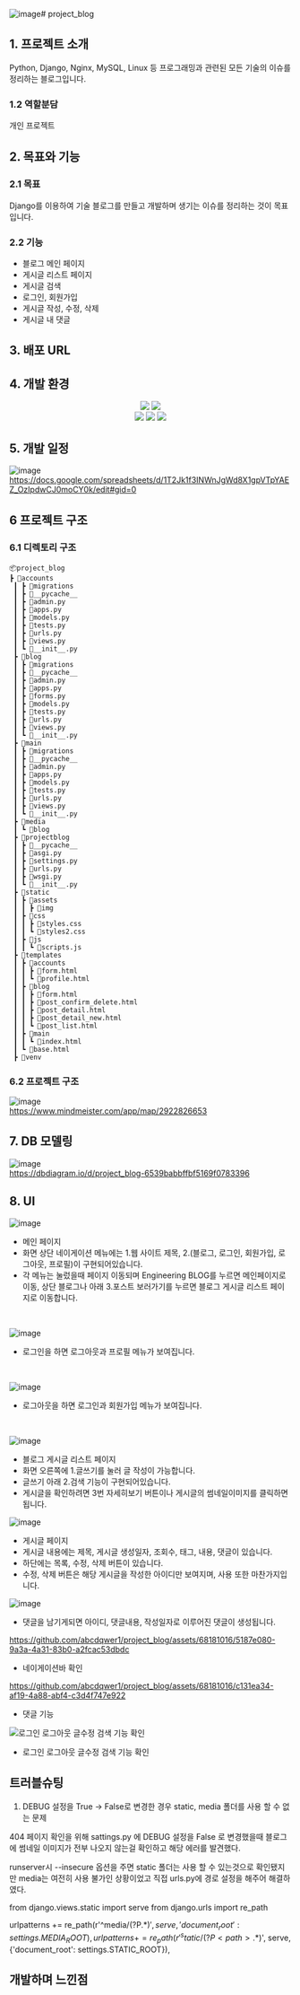 ![image](https://github.com/abcdqwer1/project_blog/assets/68181016/914a7e28-24cd-48e0-b56e-b379427c96f7)# project_blog

## 1. 프로젝트 소개
Python, Django, Nginx, MySQL, Linux 등 프로그래밍과 관련된 모든 기술의 이슈를 정리하는 블로그입니다.

### 1.2 역할분담
개인 프로젝트

## 2. 목표와 기능
### 2.1 목표
Django를 이용하여 기술 블로그를 만들고 개발하며 생기는 이슈를 정리하는 것이 목표입니다.

### 2.2 기능
- 블로그 메인 페이지
- 게시글 리스트 페이지
- 게시글 검색
- 로그인, 회원가입  
- 게시글 작성, 수정, 삭제
- 게시글 내 댓글

## 3. 배포 URL

## 4. 개발 환경
<div align=center>
<img src="https://img.shields.io/badge/python-3776AB?style=for-the-badge&logo=python&logoColor=white">
<img src="https://img.shields.io/badge/django-092E20?style=for-the-badge&logo=django&logoColor=white">
<br>
  
<img src="https://img.shields.io/badge/html5-E34F26?style=for-the-badge&logo=html5&logoColor=white"> 
<img src="https://img.shields.io/badge/css-1572B6?style=for-the-badge&logo=css3&logoColor=white">
<img src="https://img.shields.io/badge/bootstrap-7952B3?style=for-the-badge&logo=bootstrap&logoColor=white">
</div>

## 5. 개발 일정
![image](https://github.com/abcdqwer1/project_blog/assets/68181016/05180271-c294-451f-acc7-d67f6e35b92a)
<br>
https://docs.google.com/spreadsheets/d/1T2Jk1f3INWnJgWd8X1gpVTpYAEZ_OzIpdwCJ0moCY0k/edit#gid=0

## 6 프로젝트 구조
### 6.1 디렉토리 구조
```
📦project_blog
┣ 📂accounts
 ┃ ┣ 📂migrations
 ┃ ┣ 📂__pycache__
 ┃ ┣ 📜admin.py
 ┃ ┣ 📜apps.py
 ┃ ┣ 📜models.py
 ┃ ┣ 📜tests.py
 ┃ ┣ 📜urls.py
 ┃ ┣ 📜views.py
 ┃ ┗ 📜__init__.py
 ┣ 📂blog
 ┃ ┣ 📂migrations
 ┃ ┣ 📂__pycache__
 ┃ ┣ 📜admin.py
 ┃ ┣ 📜apps.py
 ┃ ┣ 📜forms.py
 ┃ ┣ 📜models.py
 ┃ ┣ 📜tests.py
 ┃ ┣ 📜urls.py
 ┃ ┣ 📜views.py
 ┃ ┗ 📜__init__.py
 ┣ 📂main
 ┃ ┣ 📂migrations
 ┃ ┣ 📂__pycache__
 ┃ ┣ 📜admin.py
 ┃ ┣ 📜apps.py
 ┃ ┣ 📜models.py
 ┃ ┣ 📜tests.py
 ┃ ┣ 📜urls.py
 ┃ ┣ 📜views.py
 ┃ ┗ 📜__init__.py
 ┣ 📂media
 ┃ ┗ 📂blog
 ┣ 📂projectblog
 ┃ ┣ 📂__pycache__
 ┃ ┣ 📜asgi.py
 ┃ ┣ 📜settings.py
 ┃ ┣ 📜urls.py
 ┃ ┣ 📜wsgi.py
 ┃ ┗ 📜__init__.py
 ┣ 📂static
 ┃ ┣ 📂assets
 ┃ ┃ ┣ 📂img
 ┃ ┣ 📂css
 ┃ ┃ ┣ 📜styles.css
 ┃ ┃ ┗ 📜styles2.css
 ┃ ┣ 📂js
 ┃ ┃ ┗ 📜scripts.js
 ┣ 📂templates
 ┃ ┣ 📂accounts
 ┃ ┃ ┣ 📜form.html
 ┃ ┃ ┗ 📜profile.html
 ┃ ┣ 📂blog
 ┃ ┃ ┣ 📜form.html
 ┃ ┃ ┣ 📜post_confirm_delete.html
 ┃ ┃ ┣ 📜post_detail.html
 ┃ ┃ ┣ 📜post_detail_new.html
 ┃ ┃ ┗ 📜post_list.html
 ┃ ┣ 📂main
 ┃ ┃ ┗ 📜index.html
 ┃ ┗ 📜base.html
 ┣ 📂venv
```
### 6.2 프로젝트 구조
![image](https://github.com/abcdqwer1/project_blog/assets/68181016/ef686a88-efb3-46ff-960d-f3f5bbfa5c06)
<br>
https://www.mindmeister.com/app/map/2922826653

## 7. DB 모델링
![image](https://github.com/abcdqwer1/project_blog/assets/68181016/6dc6d799-bad7-4a7f-a940-4eddc16ee3e4)
<br>
https://dbdiagram.io/d/project_blog-6539babbffbf5169f0783396

## 8. UI
![image](https://github.com/abcdqwer1/project_blog/assets/68181016/ef5b0927-bb4c-479d-9120-744c8999f866)

- 메인 페이지
- 화면 상단 네이게이션 메뉴에는 1.웹 사이트 제목, 2.(블로그, 로그인, 회원가입, 로그아웃, 프로필)이 구현되어있습니다.
- 각 메뉴는 눌렀을때 페이지 이동되며 Engineering BLOG를 누르면 메인페이지로 이동, 상단 블로그나 아래 3.포스트 보러가기를 누르면 블로그 게시글 리스트 페이지로 이동합니다.

<br>

![image](https://github.com/abcdqwer1/project_blog/assets/68181016/ad752b8e-cd30-4d35-923f-8cf7718fca28)
- 로그인을 하면 로그아웃과 프로필 메뉴가 보여집니다.

<br>

![image](https://github.com/abcdqwer1/project_blog/assets/68181016/6dd13a1f-1bc9-4281-b64e-e45da8562493)
- 로그아웃을 하면 로그인과 회원가입 메뉴가 보여집니다.

<br>

![image](https://github.com/abcdqwer1/project_blog/assets/68181016/130e1f59-d8c3-482c-84f8-bf13a58395cc)
- 블로그 게시글 리스트 페이지
- 화면 오른쪽에 1.글쓰기를 눌러 글 작성이 가능합니다.
- 글쓰기 아래 2.검색 기능이 구현되어있습니다.
- 게시글을 확인하려면 3번 자세히보기 버튼이나 게시글의 썸네일이미지를 클릭하면 됩니다.


![image](https://github.com/abcdqwer1/project_blog/assets/68181016/2e66b1fb-0fe3-48f0-b0db-383a34d565b5)

- 게시글 페이지
- 게시글 내용에는 제목, 게시글 생성일자, 조회수, 태그, 내용, 댓글이 있습니다.
- 하단에는 목록, 수정, 삭제 버튼이 있습니다.
- 수정, 삭제 버튼은 해당 게시글을 작성한 아이디만 보여지며, 사용 또한 마찬가지입니다.

![image](https://github.com/abcdqwer1/project_blog/assets/68181016/bc7051ff-b80b-4b60-8d8a-f3c4f0c0978e)
- 댓글을 남기게되면 아이디, 댓글내용, 작성일자로 이루어진 댓글이 생성됩니다.

https://github.com/abcdqwer1/project_blog/assets/68181016/5187e080-9a3a-4a31-83b0-a2fcac53dbdc

- 네이게이션바 확인

https://github.com/abcdqwer1/project_blog/assets/68181016/c131ea34-af19-4a88-abf4-c3d4f747e922

- 댓글 기능 

![로그인 로그아웃 글수정 검색 기능 확인](https://github.com/abcdqwer1/project_blog/assets/68181016/89bfb56f-fbf9-4a55-9ce2-db9256b13998)

- 로그인 로그아웃 글수정 검색 기능 확인



## 트러블슈팅

1. DEBUG 설정을 True -> False로 변경한 경우 static, media 폴더를 사용 할 수 없는 문제

404 페이지 확인을 위해 sattings.py 에 DEBUG 설정을 False 로 변경했을때 블로그에 썸네일 이미지가 전부 나오지 않는걸 확인하고 해당 에러를 발견했다.

runserver시 --insecure 옵션을 주면 static 폴더는 사용 할 수 있는것으로 확인됐지만 media는 여전히 사용 불가인 상황이었고 직접 urls.py에 경로 설정을 해주어 해결하였다.

from django.views.static import serve
from django.urls import re_path

urlpatterns += re_path(r'^media/(?P<path>.*)$', serve,{'document_root': settings.MEDIA_ROOT}),
urlpatterns += re_path(r'^static/(?P<path>.*)$', serve,{'document_root': settings.STATIC_ROOT}),

## 개발하며 느낀점
